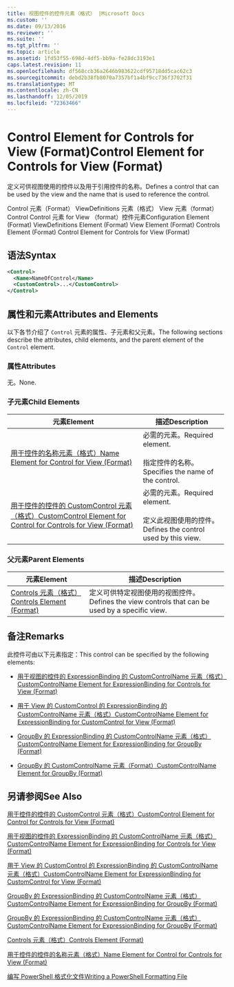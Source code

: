```yaml
---
title: 视图控件的控件元素（格式） |Microsoft Docs
ms.custom: ''
ms.date: 09/13/2016
ms.reviewer: ''
ms.suite: ''
ms.tgt_pltfrm: ''
ms.topic: article
ms.assetid: 1fd53f55-698d-4df5-bb9a-fe28dc3193e1
caps.latest.revision: 11
ms.openlocfilehash: df568ccb36a2646b983622cdf95718dd5cac62c3
ms.sourcegitcommit: debd2b38fb8070a7357bf1a4bf9cc736f3702f31
ms.translationtype: MT
ms.contentlocale: zh-CN
ms.lasthandoff: 12/05/2019
ms.locfileid: "72363466"
---
```

# <a name="control-element-for-controls-for-view--format"></a><span data-ttu-id="6d28d-102">Control Element for Controls for View (Format)</span><span class="sxs-lookup"><span data-stu-id="6d28d-102">Control Element for Controls for View  (Format)</span></span>

<span data-ttu-id="6d28d-103">定义可供视图使用的控件以及用于引用控件的名称。</span><span class="sxs-lookup"><span data-stu-id="6d28d-103">Defines a control that can be used by the view and the name that is used to reference the control.</span></span>

<span data-ttu-id="6d28d-104">Control 元素（Format） ViewDefinitions 元素（格式） View 元素（format） Control Control 元素 for View （format）控件元素</span><span class="sxs-lookup"><span data-stu-id="6d28d-104">Configuration Element (Format) ViewDefinitions Element (Format) View Element (Format) Controls Element (Format) Control Element for Controls for View (Format)</span></span>

## <a name="syntax"></a><span data-ttu-id="6d28d-105">语法</span><span class="sxs-lookup"><span data-stu-id="6d28d-105">Syntax</span></span>

```xml
<Control>
  <Name>NameOfControl</Name>
  <CustomControl>...</CustomControl>
</Control>
```

## <a name="attributes-and-elements"></a><span data-ttu-id="6d28d-106">属性和元素</span><span class="sxs-lookup"><span data-stu-id="6d28d-106">Attributes and Elements</span></span>

<span data-ttu-id="6d28d-107">以下各节介绍了 `Control` 元素的属性、子元素和父元素。</span><span class="sxs-lookup"><span data-stu-id="6d28d-107">The following sections describe the attributes, child elements, and the parent element of the `Control` element.</span></span>

### <a name="attributes"></a><span data-ttu-id="6d28d-108">属性</span><span class="sxs-lookup"><span data-stu-id="6d28d-108">Attributes</span></span>

<span data-ttu-id="6d28d-109">无。</span><span class="sxs-lookup"><span data-stu-id="6d28d-109">None.</span></span>

### <a name="child-elements"></a><span data-ttu-id="6d28d-110">子元素</span><span class="sxs-lookup"><span data-stu-id="6d28d-110">Child Elements</span></span>

|<span data-ttu-id="6d28d-111">元素</span><span class="sxs-lookup"><span data-stu-id="6d28d-111">Element</span></span>|<span data-ttu-id="6d28d-112">描述</span><span class="sxs-lookup"><span data-stu-id="6d28d-112">Description</span></span>|
|-------------|-----------------|
|[<span data-ttu-id="6d28d-113">用于控件的名称元素（格式）</span><span class="sxs-lookup"><span data-stu-id="6d28d-113">Name Element for Control for View (Format)</span></span>](./name-element-for-control-for-controls-for-view-format.md)|<span data-ttu-id="6d28d-114">必需的元素。</span><span class="sxs-lookup"><span data-stu-id="6d28d-114">Required element.</span></span><br /><br /> <span data-ttu-id="6d28d-115">指定控件的名称。</span><span class="sxs-lookup"><span data-stu-id="6d28d-115">Specifies the name of the control.</span></span>|
|[<span data-ttu-id="6d28d-116">用于控件的控件的 CustomControl 元素（格式）</span><span class="sxs-lookup"><span data-stu-id="6d28d-116">CustomControl Element for Control for Controls for View (Format)</span></span>](./customcontrol-element-for-control-for-controls-for-view-format.md)|<span data-ttu-id="6d28d-117">必需的元素。</span><span class="sxs-lookup"><span data-stu-id="6d28d-117">Required element.</span></span><br /><br /> <span data-ttu-id="6d28d-118">定义此视图使用的控件。</span><span class="sxs-lookup"><span data-stu-id="6d28d-118">Defines the control used by this view.</span></span>|

### <a name="parent-elements"></a><span data-ttu-id="6d28d-119">父元素</span><span class="sxs-lookup"><span data-stu-id="6d28d-119">Parent Elements</span></span>

|<span data-ttu-id="6d28d-120">元素</span><span class="sxs-lookup"><span data-stu-id="6d28d-120">Element</span></span>|<span data-ttu-id="6d28d-121">描述</span><span class="sxs-lookup"><span data-stu-id="6d28d-121">Description</span></span>|
|-------------|-----------------|
|[<span data-ttu-id="6d28d-122">Controls 元素（格式）</span><span class="sxs-lookup"><span data-stu-id="6d28d-122">Controls Element (Format)</span></span>](./controls-element-for-view-format.md)|<span data-ttu-id="6d28d-123">定义可供特定视图使用的视图控件。</span><span class="sxs-lookup"><span data-stu-id="6d28d-123">Defines the view controls that can be used by a specific view.</span></span>|

## <a name="remarks"></a><span data-ttu-id="6d28d-124">备注</span><span class="sxs-lookup"><span data-stu-id="6d28d-124">Remarks</span></span>

<span data-ttu-id="6d28d-125">此控件可由以下元素指定：</span><span class="sxs-lookup"><span data-stu-id="6d28d-125">This control can be specified by the following elements:</span></span>

- [<span data-ttu-id="6d28d-126">用于视图的控件的 ExpressionBinding 的 CustomControlName 元素（格式）</span><span class="sxs-lookup"><span data-stu-id="6d28d-126">CustomControlName Element for ExpressionBinding for Controls for View (Format)</span></span>](./customcontrolname-element-for-expressionbinding-for-controls-for-view-format.md)

- [<span data-ttu-id="6d28d-127">用于 View 的 CustomControl 的 ExpressionBinding 的 CustomControlName 元素（格式）</span><span class="sxs-lookup"><span data-stu-id="6d28d-127">CustomControlName Element for ExpressionBinding for CustomControl for View (Format)</span></span>](./customcontrolname-element-for-expressionbinding-for-customcontrol-for-view-format.md)

- [<span data-ttu-id="6d28d-128">GroupBy 的 ExpressionBinding 的 CustomControlName 元素（格式）</span><span class="sxs-lookup"><span data-stu-id="6d28d-128">CustomControlName Element for ExpressionBinding for GroupBy (Format)</span></span>](./customcontrolname-element-for-expressionbinding-for-groupby-format.md)

- [<span data-ttu-id="6d28d-129">GroupBy 的 CustomControlName 元素（Format）</span><span class="sxs-lookup"><span data-stu-id="6d28d-129">CustomControlName Element for GroupBy (Format)</span></span>](./customcontrolname-element-for-groupby-format.md)

## <a name="see-also"></a><span data-ttu-id="6d28d-130">另请参阅</span><span class="sxs-lookup"><span data-stu-id="6d28d-130">See Also</span></span>

[<span data-ttu-id="6d28d-131">用于控件的控件的 CustomControl 元素（格式）</span><span class="sxs-lookup"><span data-stu-id="6d28d-131">CustomControl Element for Control for Controls for View (Format)</span></span>](./customcontrol-element-for-control-for-controls-for-view-format.md)

[<span data-ttu-id="6d28d-132">用于视图的控件的 ExpressionBinding 的 CustomControlName 元素（格式）</span><span class="sxs-lookup"><span data-stu-id="6d28d-132">CustomControlName Element for ExpressionBinding for Controls for View (Format)</span></span>](./customcontrolname-element-for-expressionbinding-for-controls-for-view-format.md)

[<span data-ttu-id="6d28d-133">用于 View 的 CustomControl 的 ExpressionBinding 的 CustomControlName 元素（格式）</span><span class="sxs-lookup"><span data-stu-id="6d28d-133">CustomControlName Element for ExpressionBinding for CustomControl for View (Format)</span></span>](./customcontrolname-element-for-expressionbinding-for-customcontrol-for-view-format.md)

[<span data-ttu-id="6d28d-134">GroupBy 的 ExpressionBinding 的 CustomControlName 元素（格式）</span><span class="sxs-lookup"><span data-stu-id="6d28d-134">CustomControlName Element for ExpressionBinding for GroupBy (Format)</span></span>](./customcontrolname-element-for-expressionbinding-for-groupby-format.md)

[<span data-ttu-id="6d28d-135">GroupBy 的 ExpressionBinding 的 CustomControlName 元素（格式）</span><span class="sxs-lookup"><span data-stu-id="6d28d-135">CustomControlName Element for ExpressionBinding for GroupBy (Format)</span></span>](./customcontrolname-element-for-expressionbinding-for-groupby-format.md)

[<span data-ttu-id="6d28d-136">Controls 元素（格式）</span><span class="sxs-lookup"><span data-stu-id="6d28d-136">Controls Element (Format)</span></span>](./controls-element-for-view-format.md)

[<span data-ttu-id="6d28d-137">用于控件的控件的名称元素（格式）</span><span class="sxs-lookup"><span data-stu-id="6d28d-137">Name Element for Control for Controls for View (Format)</span></span>](./name-element-for-control-for-controls-for-view-format.md)

[<span data-ttu-id="6d28d-138">编写 PowerShell 格式化文件</span><span class="sxs-lookup"><span data-stu-id="6d28d-138">Writing a PowerShell Formatting File</span></span>](./writing-a-powershell-formatting-file.md)
